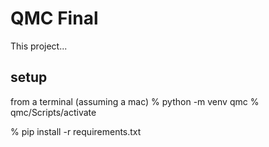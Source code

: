 # QMC Final

This project... 

## setup

from a terminal (assuming a mac)
% python -m venv qmc
% qmc/Scripts/activate

% pip install -r requirements.txt

